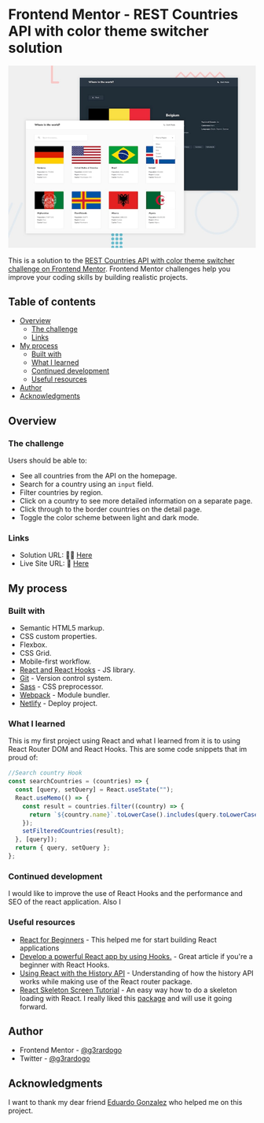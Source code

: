 # Frontend Mentor - REST Countries API with color theme switcher solution

![](./screenshot.jpg)

This is a solution to the [REST Countries API with color theme switcher challenge on Frontend Mentor](https://www.frontendmentor.io/challenges/rest-countries-api-with-color-theme-switcher-5cacc469fec04111f7b848ca). Frontend Mentor challenges help you improve your coding skills by building realistic projects.

## Table of contents

- [Overview](#overview)
  - [The challenge](#the-challenge)
  - [Links](#links)
- [My process](#my-process)
  - [Built with](#built-with)
  - [What I learned](#what-i-learned)
  - [Continued development](#continued-development)
  - [Useful resources](#useful-resources)
- [Author](#author)
- [Acknowledgments](#acknowledgments)

## Overview

### The challenge

Users should be able to:

- See all countries from the API on the homepage.
- Search for a country using an `input` field.
- Filter countries by region.
- Click on a country to see more detailed information on a separate page.
- Click through to the border countries on the detail page.
- Toggle the color scheme between light and dark mode.

### Links

- Solution URL: 👨‍💻 [Here](https://www.frontendmentor.io/solutions/rest-countries-api-with-color-theme-switcher-PmUs-jEZU)
- Live Site URL: 📌 [Here](https://rest-countries-g3rardogo.netlify.app/)

## My process

### Built with

- Semantic HTML5 markup.
- CSS custom properties.
- Flexbox.
- CSS Grid.
- Mobile-first workflow.
- [React and React Hooks](https://reactjs.org/) - JS library.
- [Git](https://git-scm.com/) - Version control system.
- [Sass](https://sass-lang.com/) - CSS preprocessor.
- [Webpack](https://webpack.js.org/) - Module bundler.
- [Netlify](https://www.netlify.com/) - Deploy project.

### What I learned

This is my first project using React and what I learned from it is to using React Router DOM and React Hooks. This are some code snippets that im proud of:

```js
//Search country Hook
const searchCountries = (countries) => {
  const [query, setQuery] = React.useState("");
  React.useMemo(() => {
    const result = countries.filter((country) => {
      return `${country.name}`.toLowerCase().includes(query.toLowerCase());
    });
    setFilteredCountries(result);
  }, [query]);
  return { query, setQuery };
};
```

### Continued development

I would like to improve the use of React Hooks and the performance and SEO of the react application. Also I

### Useful resources

- [React for Beginners](https://dev.to/reedbarger/react-for-beginners-the-complete-guide-for-2021-55nj) - This helped me for start building React applications
- [Develop a powerful React app by using Hooks.](https://www.kpiteng.com/blogs/react-hooks/) - Great article if you're a beginner with React Hooks.
- [Using React with the History API](https://www.pluralsight.com/guides/using-react-with-the-history-api) - Understanding of how the history API works while making use of the React router package.
- [React Skeleton Screen Tutorial](https://www.youtube.com/watch?v=QhkTxdLxeds) - An easy way how to do a skeleton loading with React. I really liked this [package](https://www.npmjs.com/package/react-loading-skeleton) and will use it going forward.

## Author

- Frontend Mentor - [@g3rardogo](https://www.frontendmentor.io/profile/g3rardogo)
- Twitter - [@g3rardogo](https://twitter.com/g3rardogo)

## Acknowledgments

I want to thank my dear friend [Eduardo Gonzalez](https://github.com/veglez) who helped me on this project.
